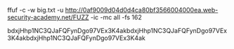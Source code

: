 ffuf -c -w big.txt -u http://0af9009d04d0d4ca80bf3566004000ea.web-security-academy.net/FUZZ -ic -mc all -fs 162


bdxjHhp1NC3QJaFQFynDgo97VEx3K4akbdxjHhp1NC3QJaFQFynDgo97VEx3K4akbdxjHhp1NC3QJaFQFynDgo97VEx3K4ak